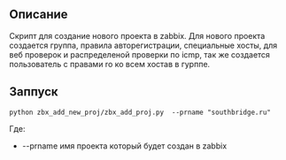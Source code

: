 ## Описание

Скрипт для создание нового проекта в zabbix. Для нового проекта создается группа, правила авторегистрации, специальные хосты, для веб проверок и распределеной проверки по icmp, так же создается пользователь с правами ro ко всем хостав в гурппе.

## Заппуск

```
python zbx_add_new_proj/zbx_add_proj.py  --prname "southbridge.ru"
```

Где:

* --prname имя проекта который будет создан в zabbix